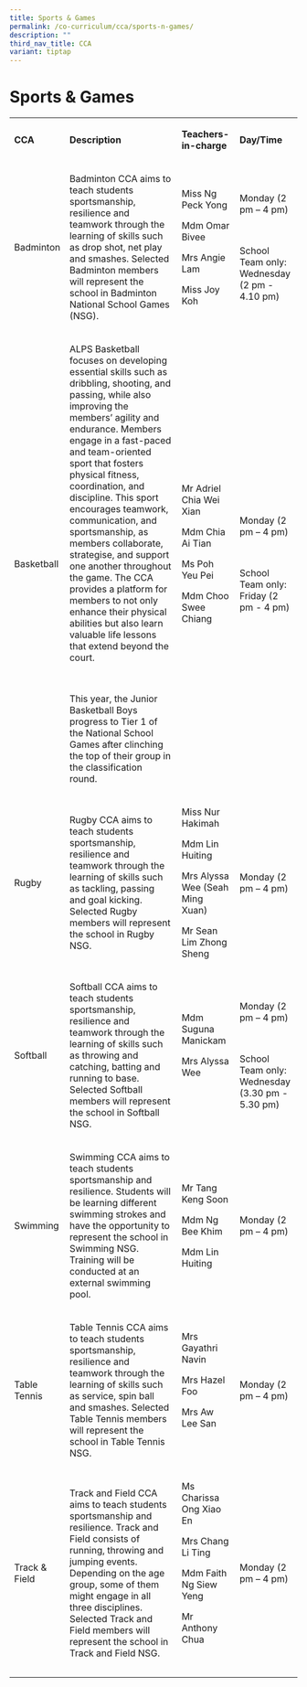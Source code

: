 ```yaml
---
title: Sports & Games
permalink: /co-curriculum/cca/sports-n-games/
description: ""
third_nav_title: CCA
variant: tiptap
---
```

<h1><strong>Sports &amp; Games</strong></h1>
<table>
<tbody>
<tr>
<td rowspan="1" colspan="1">
<p><strong>CCA</strong>
</p>
</td>
<td rowspan="1" colspan="1">
<p><strong>Description</strong>
</p>
</td>
<td rowspan="1" colspan="1">
<p><strong>Teachers-in-charge</strong>
</p>
</td>
<td rowspan="1" colspan="1">
<p><strong>Day/Time</strong>
</p>
</td>
</tr>
<tr>
<td rowspan="1" colspan="1">
<p>Badminton</p>
</td>
<td rowspan="1" colspan="1">
<p>Badminton CCA aims to teach students sportsmanship, resilience and teamwork
through the learning of skills such as drop shot, net play and smashes.
Selected Badminton members will represent the school in Badminton National
School Games (NSG).</p>
</td>
<td rowspan="1" colspan="1">
<p>Miss Ng Peck Yong</p>
<p>Mdm Omar Bivee</p>
<p>Mrs Angie Lam</p>
<p>Miss Joy Koh</p>
</td>
<td rowspan="1" colspan="1">
<p>Monday (2 pm – 4 pm)</p>
<p>
<br>
</p>
<p>School Team only: Wednesday (2 pm - 4.10 pm)</p>
</td>
</tr>
<tr>
<td rowspan="1" colspan="1">
<p>Basketball</p>
</td>
<td rowspan="1" colspan="1">
<p>ALPS Basketball focuses on developing essential skills such as dribbling,
shooting, and passing, while also improving the members’ agility and endurance.
Members engage in a fast-paced and team-oriented sport that fosters physical
fitness, coordination, and discipline. This sport encourages teamwork,
communication, and sportsmanship, as members collaborate, strategise, and
support one another throughout the game. The CCA provides a platform for
members to not only enhance their physical abilities but also learn valuable
life lessons that extend beyond the court.</p>
<p>
<br>
</p>
<p>This year, the Junior Basketball Boys progress to Tier 1 of the National
School Games after clinching the top of their group in the classification
round.&nbsp;</p>
</td>
<td rowspan="1" colspan="1">
<p>Mr Adriel Chia Wei Xian</p>
<p>Mdm Chia Ai Tian</p>
<p>Ms Poh Yeu Pei</p>
<p>Mdm Choo Swee Chiang</p>
<p></p>
<p>
<br>
</p>
</td>
<td rowspan="1" colspan="1">
<p>Monday (2 pm – 4 pm)</p>
<p>
<br>
</p>
<p>School Team only: Friday (2 pm - 4 pm)</p>
</td>
</tr>
<tr>
<td rowspan="1" colspan="1">
<p>Rugby</p>
</td>
<td rowspan="1" colspan="1">
<p>Rugby CCA aims to teach students sportsmanship, resilience and teamwork
through the learning of skills such as tackling, passing and goal kicking.
Selected Rugby members will represent the school in Rugby NSG.</p>
</td>
<td rowspan="1" colspan="1">
<p>Miss Nur Hakimah</p>
<p>Mdm Lin Huiting</p>
<p>Mrs Alyssa Wee (Seah Ming Xuan)</p>
<p>Mr Sean Lim Zhong Sheng</p>
</td>
<td rowspan="1" colspan="1">
<p>Monday (2 pm – 4 pm)</p>
</td>
</tr>
<tr>
<td rowspan="1" colspan="1">
<p>Softball</p>
</td>
<td rowspan="1" colspan="1">
<p>Softball CCA aims to teach students sportsmanship, resilience and teamwork
through the learning of skills such as throwing and catching, batting and
running to base. Selected Softball members will represent the school in
Softball NSG.</p>
</td>
<td rowspan="1" colspan="1">
<p>Mdm Suguna Manickam</p>
<p>Mrs Alyssa Wee</p>
<p>
<br>
</p>
</td>
<td rowspan="1" colspan="1">
<p>Monday (2 pm – 4 pm)</p>
<p>
<br>
</p>
<p>School Team only: Wednesday (3.30 pm - 5.30 pm)</p>
</td>
</tr>
<tr>
<td rowspan="1" colspan="1">
<p>Swimming</p>
</td>
<td rowspan="1" colspan="1">
<p>Swimming CCA aims to teach students sportsmanship and resilience. Students
will be learning different swimming strokes and have the opportunity to
represent the school in Swimming NSG. Training will be conducted at an
external swimming pool.</p>
</td>
<td rowspan="1" colspan="1">
<p>Mr Tang Keng Soon</p>
<p>Mdm Ng Bee Khim</p>
<p>Mdm Lin Huiting</p>
</td>
<td rowspan="1" colspan="1">
<p>Monday (2 pm – 4 pm)</p>
</td>
</tr>
<tr>
<td rowspan="1" colspan="1">
<p>Table Tennis</p>
</td>
<td rowspan="1" colspan="1">
<p>Table Tennis CCA aims to teach students sportsmanship, resilience and
teamwork through the learning of skills such as service, spin ball and
smashes. Selected Table Tennis members will represent the school in Table
Tennis NSG.</p>
</td>
<td rowspan="1" colspan="1">
<p>Mrs Gayathri Navin</p>
<p>Mrs Hazel Foo</p>
<p>Mrs Aw Lee San</p>
<p>
<br>
</p>
</td>
<td rowspan="1" colspan="1">
<p>Monday (2 pm – 4 pm)</p>
</td>
</tr>
<tr>
<td rowspan="1" colspan="1">
<p>Track &amp; Field</p>
</td>
<td rowspan="1" colspan="1">
<p>Track and Field CCA aims to teach students sportsmanship and resilience.
Track and Field consists of running, throwing and jumping events. Depending
on the age group, some of them might engage in all three disciplines. Selected
Track and Field members will represent the school in Track and Field NSG.</p>
</td>
<td rowspan="1" colspan="1">
<p>Ms Charissa Ong Xiao En</p>
<p>Mrs Chang Li Ting</p>
<p>Mdm Faith Ng Siew Yeng</p>
<p>Mr Anthony Chua</p>
<p>
<br>
</p>
</td>
<td rowspan="1" colspan="1">
<p>Monday (2 pm – 4 pm)</p>
</td>
</tr>
</tbody>
</table>
<p></p>
